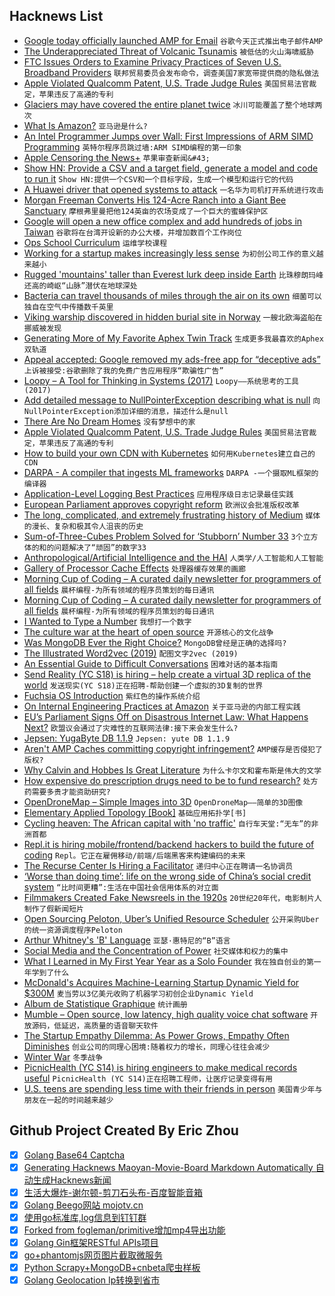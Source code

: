 ## Hacknews List


- [Google today officially launched AMP for Email](https://techcrunch.com/2019/03/26/google-makes-emails-more-dynamic-with-amp-for-email/)  `谷歌今天正式推出电子邮件AMP`
- [The Underappreciated Threat of Volcanic Tsunamis](https://blogs.scientificamerican.com/rosetta-stones/the-underappreciated-threat-of-volcanic-tsunamis/)  `被低估的火山海啸威胁`
- [FTC Issues Orders to Examine Privacy Practices of Seven U.S. Broadband Providers](https://www.ftc.gov/news-events/press-releases/2019/03/ftc-seeks-examine-privacy-practices-broadband-providers)  `联邦贸易委员会发布命令，调查美国7家宽带提供商的隐私做法`
- [Apple Violated Qualcomm Patent, U.S. Trade Judge Rules](https://www.wsj.com/articles/apple-violated-qualcomm-patent-u-s-trade-judge-rules-11553624866)  `美国贸易法官裁定，苹果违反了高通的专利`
- [Glaciers may have covered the entire planet twice](http://nautil.us/blog/glaciers-may-have-covered-the-entire-planettwice)  `冰川可能覆盖了整个地球两次`
- [What Is Amazon?](https://zackkanter.com/2019/03/13/what-is-amazon/?=hackernews)  `亚马逊是什么?`
- [An Intel Programmer Jumps over Wall: First Impressions of ARM SIMD Programming](https://branchfree.org/2019/03/26/an-intel-programmer-jumps-over-the-wall-first-impressions-of-arm-simd-programming/)  `英特尔程序员跳过墙:ARM SIMD编程的第一印象`
- [Apple Censoring the News&#43;](https://langui.sh/2019/03/26/apple-censoring-the-news-plus/)  `苹果审查新闻&#43;`
- [Show HN: Provide a CSV and a target field, generate a model and code to run it](https://github.com/minimaxir/automl-gs)  `Show HN:提供一个CSV和一个目标字段，生成一个模型和运行它的代码`
- [A Huawei driver that opened systems to attack](https://arstechnica.com/gadgets/2019/03/how-microsoft-found-a-huawei-driver-that-opened-systems-up-to-attack/)  `一名华为司机打开系统进行攻击`
- [Morgan Freeman Converts His 124-Acre Ranch into a Giant Bee Sanctuary](https://life.gomcgill.com/morgan-freeman-converted-giant-ranch-bee-sanctuary-protection)  `摩根弗里曼把他124英亩的农场变成了一个巨大的蜜蜂保护区`
- [Google will open a new office complex and add hundreds of jobs in Taiwan](https://techcrunch.com/2019/03/26/google-will-open-a-new-office-complex-and-add-hundreds-of-jobs-in-taiwan/)  `谷歌将在台湾开设新的办公大楼，并增加数百个工作岗位`
- [Ops School Curriculum](http://www.opsschool.org/)  `运维学校课程`
- [Working for a startup makes increasingly less sense](https://jatins.gitlab.io/me/why-startup/)  `为初创公司工作的意义越来越小`
- [Rugged &#39;mountains&#39; taller than Everest lurk deep inside Earth](https://www.nationalgeographic.com/science/2019/03/rugged-mountains-taller-everest-lurk-deep-inside-earth/)  `比珠穆朗玛峰还高的崎岖“山脉”潜伏在地球深处`
- [Bacteria can travel thousands of miles through the air on its own](https://www.earth.com/news/bacteria-travel-thousands-miles/#.XJq0byhKiUl)  `细菌可以独自在空气中传播数千英里`
- [Viking warship discovered in hidden burial site in Norway](https://www.news.com.au/travel/world-travel/europe/viking-warship-discovered-in-hidden-burial-site-in-norway/news-story/cf1b24a3ddec6fdc384934b3ca2a956e)  `一艘北欧海盗船在挪威被发现`
- [Generating More of My Favorite Aphex Twin Track](https://medium.com/@metalex9/generating-more-of-my-favorite-aphex-twin-track-cde9b7ecda3a)  `生成更多我最喜欢的Aphex双轨道`
- [Appeal accepted: Google removed my ads-free app for “deceptive ads”](http://www.purpleleafsoftware.com/2019/03/appeal-rejected-google-removed-ad-free.html)  `上诉被接受:谷歌删除了我的免费广告应用程序“欺骗性广告”`
- [Loopy – A Tool for Thinking in Systems (2017)](https://ncase.me/loopy/)  `Loopy——系统思考的工具(2017)`
- [Add detailed message to NullPointerException describing what is null](https://openjdk.java.net/jeps/8220715)  `向NullPointerException添加详细的消息，描述什么是null`
- [There Are No Dream Homes](https://hmmdaily.com/2019/03/26/there-are-no-dream-homes/)  `没有梦想中的家`
- [Apple Violated Qualcomm Patent, U.S. Trade Judge Rules](https://www.bloomberg.com/news/articles/2019-03-26/apple-infringes-qualcomm-patent-judge-recommends-iphone-ban)  `美国贸易法官裁定，苹果违反了高通的专利`
- [How to build your own CDN with Kubernetes](https://blog.insightdatascience.com/how-to-build-your-own-cdn-with-kubernetes-5cab00d5c258)  `如何用Kubernetes建立自己的CDN`
- [DARPA - A compiler that ingests ML frameworks](http://mil-embedded.com/news/darpa-teams-up-with-nsf-to-develop-asics-tailored-for-machine-learning-applications/)  `DARPA -一个摄取ML框架的编译器`
- [Application-Level Logging Best Practices](https://geshan.com.np/blog/2019/03/follow-these-logging-best-practices-to-get-the-most-out-of-application-level-logging-slides/)  `应用程序级日志记录最佳实践`
- [European Parliament approves copyright reform](https://twitter.com/Senficon/status/1110509970213294081)  `欧洲议会批准版权改革`
- [The long, complicated, and extremely frustrating history of Medium](http://www.niemanlab.org/2019/03/the-long-complicated-and-extremely-frustrating-history-of-medium-2012-present/)  `媒体的漫长、复杂和极其令人沮丧的历史`
- [Sum-of-Three-Cubes Problem Solved for ‘Stubborn’ Number 33](https://www.quantamagazine.org/sum-of-three-cubes-problem-solved-for-stubborn-number-33-20190326/)  `3个立方体的和的问题解决了“顽固”的数字33`
- [Anthropological/Artificial Intelligence and the HAI](https://ali-alkhatib.com/blog/anthropological-intelligence)  `人类学/人工智能和人工智能`
- [Gallery of Processor Cache Effects](http://igoro.com/archive/gallery-of-processor-cache-effects/)  `处理器缓存效果的画廊`
- [Morning Cup of Coding – A curated daily newsletter for programmers of all fields](https://www.morningcupofcoding.com)  `晨杯编程-为所有领域的程序员策划的每日通讯`
- [Morning Cup of Coding – A curated daily newsletter for programmers of all fields](http://www.morningcupofcoding.com)  `晨杯编程-为所有领域的程序员策划的每日通讯`
- [I Wanted to Type a Number](https://www.filamentgroup.com/lab/type-number.html)  `我想打一个数字`
- [The culture war at the heart of open source](https://words.steveklabnik.com/the-culture-war-at-the-heart-of-open-source)  `开源核心的文化战争`
- [Was MongoDB Ever the Right Choice?](https://www.simplethread.com/was-mongodb-ever-the-right-choice/)  `MongoDB曾经是正确的选择吗?`
- [The Illustrated Word2vec (2019)](https://jalammar.github.io/illustrated-word2vec/)  `配图文字2vec (2019)`
- [An Essential Guide to Difficult Conversations](https://medium.dave-bailey.com/the-essential-guide-to-difficult-conversations-41f736e63ccf)  `困难对话的基本指南`
- [Send Reality (YC S18) is hiring – help create a virtual 3D replica of the world](https://sendreality.com/jobs/)  `发送现实(YC S18)正在招聘-帮助创建一个虚拟的3D复制的世界`
- [Fuchsia OS Introduction](https://bzdww.com/article/163937/)  `紫红色的操作系统介绍`
- [On Internal Engineering Practices at Amazon](https://jatins.gitlab.io/me/amazon-internal-tools/)  `关于亚马逊的内部工程实践`
- [EU’s Parliament Signs Off on Disastrous Internet Law: What Happens Next?](https://www.eff.org/deeplinks/2019/03/eus-parliament-signs-disastrous-internet-law-what-happens-next)  `欧盟议会通过了灾难性的互联网法律:接下来会发生什么?`
- [Jepsen: YugaByte DB 1.1.9](https://jepsen.io/analyses/yugabyte-db-1.1.9)  `Jepsen: yute DB 1.1.9`
- [Aren&#39;t AMP Caches committing copyright infringement?](https://www.ctrl.blog/entry/amp-cache-copyright)  `AMP缓存是否侵犯了版权?`
- [Why Calvin and Hobbes Is Great Literature](https://lithub.com/why-calvin-and-hobbes-is-great-literature/)  `为什么卡尔文和霍布斯是伟大的文学`
- [How expensive do prescription drugs need to be to fund research?](https://www.theatlantic.com/health/archive/2019/03/drug-prices-high-cost-research-and-development/585253/)  `处方药需要多贵才能资助研究?`
- [OpenDroneMap – Simple Images into 3D](https://github.com/OpenDroneMap/ODM/blob/master/README.md)  `OpenDroneMap——简单的3D图像`
- [Elementary Applied Topology [Book]](https://www.math.upenn.edu/~ghrist/notes.html)  `基础应用拓扑学[书]`
- [Cycling heaven: The African capital with &#39;no traffic&#39;](https://www.bbc.com/news/world-africa-47709673)  `自行车天堂:“无车”的非洲首都`
- [Repl.it is hiring mobile/frontend/backend hackers to build the future of coding](http://repl.it/jobs)  `Repl。它正在雇佣移动/前端/后端黑客来构建编码的未来`
- [The Recurse Center Is Hiring a Facilitator](https://www.recurse.com/blog/146-why-you-should-work-at-rc)  `递归中心正在聘请一名协调员`
- [‘Worse than doing time’: life on the wrong side of China’s social credit system](https://www.inkstonenews.com/china/chinas-13-million-discredited-individuals-face-discrimination-thanks-social-credit-system/article/3003319)  `“比时间更糟”:生活在中国社会信用体系的对立面`
- [Filmmakers Created Fake Newsreels in the 1920s](https://paleofuture.gizmodo.com/how-filmmakers-created-fake-newsreels-in-the-1920s-1832866878)  `20世纪20年代，电影制片人制作了假新闻短片`
- [Open Sourcing Peloton, Uber’s Unified Resource Scheduler](https://eng.uber.com/open-sourcing-peloton/)  `公开采购Uber的统一资源调度程序Peloton`
- [Arthur Whitney&#39;s &#39;B&#39; Language](http://kparc.com/b/)  `亚瑟·惠特尼的“B”语言`
- [Social Media and the Concentration of Power](https://www.ethz.ch/en/news-and-events/eth-news/news/2019/03/blog-brandes-social-media.html)  `社交媒体和权力的集中`
- [What I Learned in My First Year Year as a Solo Founder](https://tik.dev/lessons-learned)  `我在独自创业的第一年学到了什么`
- [McDonald&#39;s Acquires Machine-Learning Startup Dynamic Yield for $300M](https://www.wired.com/story/mcdonalds-big-data-dynamic-yield-acquisition/)  `麦当劳以3亿美元收购了机器学习初创企业Dynamic Yield`
- [Album de Statistique Graphique](https://richardbrath.wordpress.com/2018/12/31/album-de-statistique-graphique/)  `统计画册`
- [Mumble – Open source, low latency, high quality voice chat software](https://wiki.mumble.info/wiki/Main_Page)  `开放源码，低延迟，高质量的语音聊天软件`
- [The Startup Empathy Dilemma: As Power Grows, Empathy Often Diminishes](https://leowid.com/the-startup-empathy-dilemma-as-power-and-impact-grows-empathy-diminishes/)  `创业公司的同理心困境:随着权力的增长，同理心往往会减少`
- [Winter War](https://en.historylapse.org/winter-war)  `冬季战争`
- [PicnicHealth (YC S14) is hiring engineers to make medical records useful](https://team.picnichealth.com/careers?src=hn)  `PicnicHealth (YC S14)正在招聘工程师，让医疗记录变得有用`
- [U.S. teens are spending less time with their friends in person](https://theconversation.com/teens-have-less-face-time-with-their-friends-and-are-lonelier-than-ever-113240)  `美国青少年与朋友在一起的时间越来越少`

## Github Project Created By Eric Zhou

- [x] [Golang Base64 Captcha](https://github.com/mojocn/base64Captcha)
- [x] [Generating Hacknews Maoyan-Movie-Board Markdown Automatically 自动生成Hacknews新闻](https://github.com/dejavuzhou/md-genie)
- [x] [生活大爆炸-谢尔顿-剪刀石头布-百度智能音箱](https://github.com/mojocn/dueros-bang-game)
- [x] [Golang Beego网站 mojotv.cn](https://github.com/mojocn/www.mojotv.cn)
- [x] [使用go标准库,log信息到钉钉群](https://github.com/mojocn/dooger)
- [x] [Forked from fogleman/primitive增加mp4导出功能](https://github.com/mojocn/primitive)
- [x] [Golang Gin框架RESTful APIs项目](https://github.com/JJJJJJJerk/ezier-golang-web-api-framework)
- [x] [go+phantomjs网页图片截取微服务](https://github.com/mojocn/screen_shot)
- [x] [Python Scrapy+MongoDB+cnbeta爬虫样板](https://github.com/mojocn/scrapy_mongodb_boilerplate_cnbeta)
- [x] [Golang Geolocation Ip转换到省市](https://github.com/mojocn/ip2location)